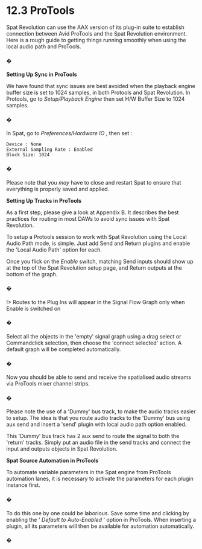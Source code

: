 # 12.3 ProTools

Spat Revolution can use the AAX version of its plug-in suite to establish connection
between Avid ProTools and the Spat Revolution environment. Here is a rough
guide to getting things running smoothly when using the local audio path and ProTools.

#### �


**Setting Up Sync in ProTools**

We have found that sync issues are best avoided when the playback engine buffer
size is set to 1024 samples, in both Protools and Spat Revolution.
In Protools, go to _Setup/Playback Engine_ then set H/W Buffer Size to 1024 samples.

#### �

In Spat, go to _Preferences/Hardware IO_ , then set :

```
Device : None
External Sampling Rate : Enabled
Block Size: 1024
```

#### �

Please note that you _may_ have to close and restart Spat to ensure that everything is
properly saved and applied.


**Setting Up Tracks in ProTools**

As a first step, please give a look at Appendix B. It describes the best practices for
routing in most DAWs to avoid sync issues with Spat Revolution.

To setup a Protools session to work with Spat Revolution using the Local Audio Path
mode, is simple. Just add Send and Return plugins and enable the 'Local Audio
Path' option for each.

Once you flick on the _Enable_ switch, matching Send inputs should show up at the
top of the Spat Revolution setup page, and Return outputs at the bottom of the
graph.

#### �



!> Routes to the Plug Ins will appear in the Signal Flow Graph only
when Enable is switched on

#### �

Select all the objects in the 'empty' signal graph using a drag select or Commandclick selection, then choose the 'connect selected' action. A default graph will be
completed automatically.


#### �

Now you should be able to send and receive the spatialised audio streams via ProTools mixer channel strips.


#### �

Please note the use of a 'Dummy' bus track, to make the audio tracks easier to setup. The idea is that you route audio tracks to the 'Dummy' bus using aux send and
insert a 'send' plugin with local audio path option enabled.

This 'Dummy' bus track has 2 aux send to route the signal to both the 'return'
tracks. Simply put an audio file in the send tracks and connect the input and outputs objects in Spat Revolution.


**Spat Source Automation in ProTools**

To automate variable parameters in the Spat engine from ProTools automation
lanes, it is necessary to activate the parameters for each plugin instance first.

#### �

To do this one by one could be laborious. Save some time and clicking by enabling
the ' _Default to Auto-Enabled_ ' option in ProTools. When inserting a plugin, all its parameters will then be available for automation automatically.

#### �

